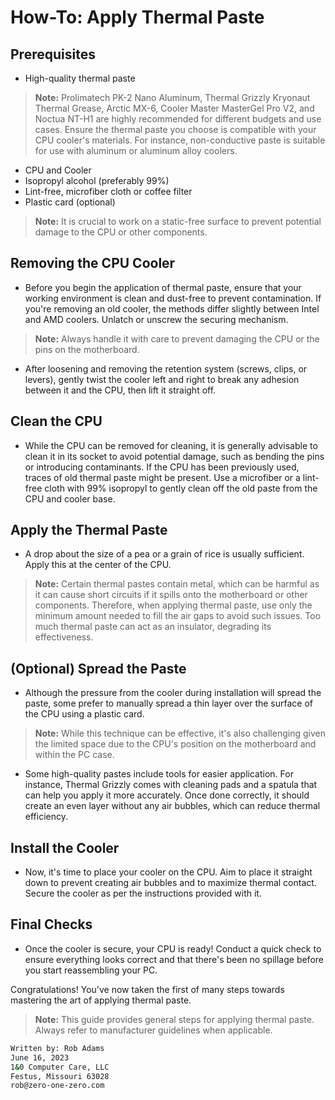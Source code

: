 # How-To: Apply Thermal Paste

## Prerequisites

*  High-quality thermal paste

> **Note:** Prolimatech PK-2 Nano Aluminum, Thermal Grizzly Kryonaut Thermal Grease, Arctic MX-6, Cooler Master MasterGel Pro V2, and Noctua NT-H1 are highly recommended for different budgets and use cases. Ensure the thermal paste you choose is compatible with your CPU cooler's materials. For instance, non-conductive paste is suitable for use with aluminum or aluminum alloy coolers.

*   CPU and Cooler
*   Isopropyl alcohol (preferably 99%)
*   Lint-free, microfiber cloth or coffee filter
*   Plastic card (optional)

> **Note:** It is crucial to work on a static-free surface to prevent potential damage to the CPU or other components.

## Removing the CPU Cooler

*   Before you begin the application of thermal paste, ensure that your working environment is clean and dust-free to prevent contamination. If you're removing an old cooler, the methods differ slightly between Intel and AMD coolers. Unlatch or unscrew the securing mechanism.

> **Note:** Always handle it with care to prevent damaging the CPU or the pins on the motherboard.

*   After loosening and removing the retention system (screws, clips, or levers), gently twist the cooler left and right to break any adhesion between it and the CPU, then lift it straight off.

## Clean the CPU

*   While the CPU can be removed for cleaning, it is generally advisable to clean it in its socket to avoid potential damage, such as bending the pins or introducing contaminants. If the CPU has been previously used, traces of old thermal paste might be present. Use a microfiber or a lint-free cloth with 99% isopropyl to gently clean off the old paste from the CPU and cooler base.

## Apply the Thermal Paste

*   A drop about the size of a pea or a grain of rice is usually sufficient. Apply this at the center of the CPU.

> **Note:** Certain thermal pastes contain metal, which can be harmful as it can cause short circuits if it spills onto the motherboard or other components. Therefore, when applying thermal paste, use only the minimum amount needed to fill the air gaps to avoid such issues. Too much thermal paste can act as an insulator, degrading its effectiveness.

## (Optional) Spread the Paste

*   Although the pressure from the cooler during installation will spread the paste, some prefer to manually spread a thin layer over the surface of the CPU using a plastic card.

> **Note:** While this technique can be effective, it's also challenging given the limited space due to the CPU's position on the motherboard and within the PC case.

*   Some high-quality pastes include tools for easier application. For instance, Thermal Grizzly comes with cleaning pads and a spatula that can help you apply it more accurately. Once done correctly, it should create an even layer without any air bubbles, which can reduce thermal efficiency.

## Install the Cooler

*   Now, it's time to place your cooler on the CPU. Aim to place it straight down to prevent creating air bubbles and to maximize thermal contact. Secure the cooler as per the instructions provided with it.

## Final Checks

*   Once the cooler is secure, your CPU is ready! Conduct a quick check to ensure everything looks correct and that there's been no spillage before you start reassembling your PC.

Congratulations! You've now taken the first of many steps towards mastering the art of applying thermal paste.

> **Note:** This guide provides general steps for applying thermal paste. Always refer to manufacturer guidelines when applicable.

```bash
Written by: Rob Adams
June 16, 2023
1&0 Computer Care, LLC
Festus, Missouri 63028
rob@zero-one-zero.com
```